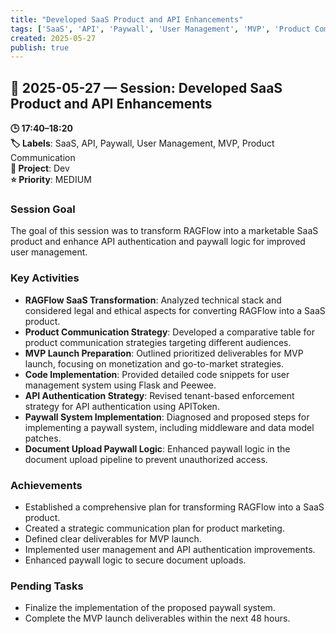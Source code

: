 ```yaml
---
title: "Developed SaaS Product and API Enhancements"
tags: ['SaaS', 'API', 'Paywall', 'User Management', 'MVP', 'Product Communication']
created: 2025-05-27
publish: true
---
```


## 📅 2025-05-27 — Session: Developed SaaS Product and API Enhancements

**🕒 17:40–18:20**  
**🏷️ Labels**: SaaS, API, Paywall, User Management, MVP, Product Communication  
**📂 Project**: Dev  
**⭐ Priority**: MEDIUM  


### Session Goal
The goal of this session was to transform RAGFlow into a marketable SaaS product and enhance API authentication and paywall logic for improved user management.

### Key Activities
- **RAGFlow SaaS Transformation**: Analyzed technical stack and considered legal and ethical aspects for converting RAGFlow into a SaaS product.
- **Product Communication Strategy**: Developed a comparative table for product communication strategies targeting different audiences.
- **MVP Launch Preparation**: Outlined prioritized deliverables for MVP launch, focusing on monetization and go-to-market strategies.
- **Code Implementation**: Provided detailed code snippets for user management system using Flask and Peewee.
- **API Authentication Strategy**: Revised tenant-based enforcement strategy for API authentication using APIToken.
- **Paywall System Implementation**: Diagnosed and proposed steps for implementing a paywall system, including middleware and data model patches.
- **Document Upload Paywall Logic**: Enhanced paywall logic in the document upload pipeline to prevent unauthorized access.

### Achievements
- Established a comprehensive plan for transforming RAGFlow into a SaaS product.
- Created a strategic communication plan for product marketing.
- Defined clear deliverables for MVP launch.
- Implemented user management and API authentication improvements.
- Enhanced paywall logic to secure document uploads.

### Pending Tasks
- Finalize the implementation of the proposed paywall system.
- Complete the MVP launch deliverables within the next 48 hours.
